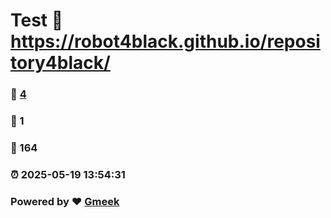 # Test :link: https://robot4black.github.io/repository4black/ 
### :page_facing_up: [4](https://robot4black.github.io/repository4black//tag.html) 
### :speech_balloon: 1 
### :hibiscus: 164 
### :alarm_clock: 2025-05-19 13:54:31 
### Powered by :heart: [Gmeek](https://github.com/Meekdai/Gmeek)
